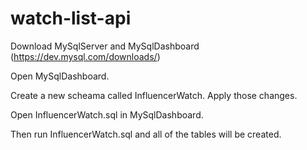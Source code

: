 # watch-list-api

Download MySqlServer and MySqlDashboard (https://dev.mysql.com/downloads/)

Open MySqlDashboard.

Create a new scheama called InfluencerWatch. Apply those changes. 

Open InfluencerWatch.sql in MySqlDashboard.

Then run InfluencerWatch.sql and all of the tables will be created.
